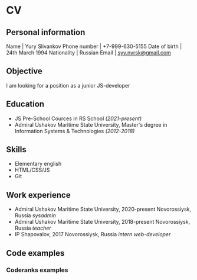# CV
## Personal information
Name | Yury Slivankov
Phone number | +7-999-630-5155
Date of birth | 24th March 1994
Nationality | Russian
Email | syv.nvrsk@gmail.com
## Objective
I am looking for a position as a junior JS-developer
## Education
* JS Pre-School Cources in RS School *(2021-present)*
* Admiral Ushakov Maritime State University, Master's degree in Information Systems & Technologies *(2012-2018)*
## Skills
* Elementary english
* HTML/CSS/JS
* Git
## Work experience
* Admiral Ushakov Maritime State University, 2020-present
Novorossiysk, Russia
*sysadmin*
* Admiral Ushakov Maritime State University, 2018-present
Novorossiysk, Russia
*teacher*
* IP Shapovalov, 2017
Novorossiysk, Russia
*intern web-developer*
## Code examples
### Coderanks examples
